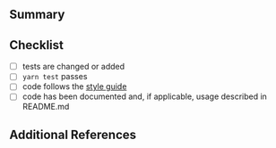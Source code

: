 <!-- Thank you for your pull request, please provide a brief summary of what this introduces (mandatory). Please point out any code that may be non-obvious to reviewers by using comments. -->

<!-- Make sure that you've linted your files, written and run unit tests, and filled out or updated documentation (README) -->

## Summary

<!-- Explain the **motivation** for making this change. What existing problem does the pull request solve? -->

## Checklist

<!-- Remove items that do not apply. For completed items, change [ ] to [x]. -->

- [ ] tests are changed or added
- [ ] `yarn test` passes
- [ ] code follows the
      [style guide](https://ghe.megaleo.com/UIC/wd-components/blob/master/docs/STYLEGUIDE.md)
- [ ] code has been documented and, if applicable, usage described in README.md

## Additional References

<!-- Upload screenshots of the final component, add references to component specification files from Sketch, or any other artifacts that would help a reviewer understand the choices you made in the PR. -->
